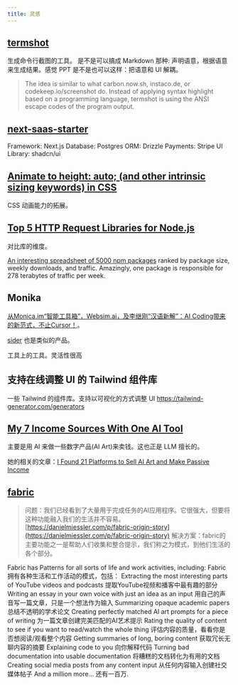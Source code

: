 ```yaml
---
title: 灵感
---
```


## [termshot](https://github.com/homeport/termshot)
生成命令行截图的工具。 是不是可以搞成 Markdown 那种: 声明语意，根据语意来生成结果。感觉 PPT 是不是也可以这样：把语意和 UI 解耦。

> The idea is similar to what carbon.now.sh, instaco.de, or codekeep.io/screenshot do. Instead of applying syntax highlight based on a programming language, termshot is using the ANSI escape codes of the program output. 

## [next-saas-starter](https://github.com/leerob/next-saas-starter)
Framework: Next.js
Database: Postgres
ORM: Drizzle
Payments: Stripe
UI Library: shadcn/ui


## [Animate to height: auto; (and other intrinsic sizing keywords) in CSS](https://developer.chrome.com/docs/css-ui/animate-to-height-auto/)

CSS 动画能力的拓展。

## [Top 5 HTTP Request Libraries for Node.js](https://blog.appsignal.com/2024/09/11/top-5-http-request-libraries-for-nodejs.html)

对比库的维度。

[An interesting spreadsheet of 5000 npm packages](https://docs.google.com/spreadsheets/d/1oYJxQgMA7lQ6-wNaBKNNDz6vr3Yaa1EDsI_Hakr4ROg/edit?gid=1891857584#gid=1891857584) ranked by package size, weekly downloads, and traffic. Amazingly, one package is responsible for 278 terabytes of traffic per week.  

## Monika
[从Monica.im“智能工具箱”，Websim.ai，及李继刚“汉语新解”：AI Coding带来的新范式，不止Cursor！](https://mp.weixin.qq.com/s/hwOAxwTi4oilCTqx62wyxg)。

[sider](https://sider.ai/zh-CN) 也是类似的产品。

工具上的工具。灵活性很高

## 支持在线调整 UI 的 Tailwind 组件库

一些 Tailwind 的组件库。支持以可视化的方式调整 UI
https://tailwind-generator.com/generators


## [My 7 Income Sources With One AI Tool](https://medium.com/@thebudgetpurse/my-7-income-sources-with-one-ai-tool-eb8f1ac77897)

主要是用 AI 来做一些数字产品(AI Art)来卖钱。这也正是 LLM 擅长的。

她的相关的文章：[I Found 21 Platforms to Sell AI Art and Make Passive Income](https://medium.com/@thebudgetpurse/i-found-21-platforms-to-sell-ai-art-and-make-passive-income-c63f6a1ba21b)


## [fabric](https://github.com/danielmiessler/fabric)
> 问题：我们已经看到了大量用于完成任务的AI应用程序。它很强大，但要将这种功能融入我们的生活并不容易。[https://danielmiessler.com/p/fabric-origin-story](https://danielmiessler.com/p/fabric-origin-story)
> 解决方案：fabric的主要功能之一是帮助人们收集和整合提示，我们称之为模式，到他们生活的各个部分。

Fabric has Patterns for all sorts of life and work activities, including:
Fabric拥有各种生活和工作活动的模式，包括：
Extracting the most interesting parts of YouTube videos and podcasts
提取YouTube视频和播客中最有趣的部分
Writing an essay in your own voice with just an idea as an input
用自己的声音写一篇文章，只是一个想法作为输入
Summarizing opaque academic papers
总结不透明的学术论文
Creating perfectly matched AI art prompts for a piece of writing
为一篇文章创建完美匹配的AI艺术提示
Rating the quality of content to see if you want to read/watch the whole thing
评估内容的质量，看看你是否想阅读/观看整个内容
Getting summaries of long, boring content
获取冗长无聊内容的摘要
Explaining code to you 向你解释代码
Turning bad documentation into usable documentation
将糟糕的文档转化为有用的文档
Creating social media posts from any content input
从任何内容输入创建社交媒体帖子
And a million more… 还有一百万.

